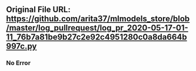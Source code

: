 ## Original File URL: https://github.com/arita37/mlmodels_store/blob/master/log_pullrequest/log_pr_2020-05-17-01-11_76b7a81be9b27c2e92c4951280c0a8da664b997c.py<br />

### No Error